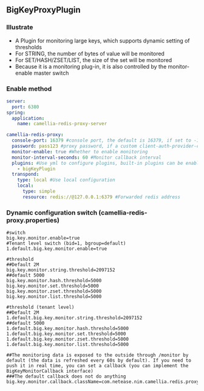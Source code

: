 ## BigKeyProxyPlugin

### Illustrate
* A Plugin for monitoring large keys, which supports dynamic setting of thresholds
* For STRING, the number of bytes of value will be monitored
* For SET/HASH/ZSET/LIST, the size of the set will be monitored
* Because it is a monitoring plug-in, it is also controlled by the monitor-enable master switch

### Enable method
````yaml
server:
  port: 6380
spring:
  application:
    name: camellia-redis-proxy-server

camellia-redis-proxy:
  console-port: 16379 #console port, the default is 16379, if set to -16379, there will be a random available port, if set to 0, the console will not be started
  password: pass123 #proxy password, if a custom client-auth-provider-class-name is set, the password parameter is invalid
  monitor-enable: true #Whether to enable monitoring
  monitor-interval-seconds: 60 #Monitor callback interval
  plugins: #Use yml to configure plugins, built-in plugins can be enabled directly using aliases, custom plugins need to configure the full class name
    - bigKeyPlugin
  transpond:
    type: local #Use local configuration
    local:
      type: simple
      resource: redis://@127.0.0.1:6379 #Forwarded redis address
````

### Dynamic configuration switch (camellia-redis-proxy.properties)
````properties
#switch
big.key.monitor.enable=true
#Tenant level switch (bid=1, bgroup=default)
1.default.big.key.monitor.enable=true

#threshold
##Default 2M
big.key.monitor.string.threshold=2097152
##default 5000
big.key.monitor.hash.threshold=5000
big.key.monitor.set.threshold=5000
big.key.monitor.zset.threshold=5000
big.key.monitor.list.threshold=5000

#threshold (tenant level)
##Default 2M
1.default.big.key.monitor.string.threshold=2097152
##default 5000
1.default.big.key.monitor.hash.threshold=5000
1.default.big.key.monitor.set.threshold=5000
1.default.big.key.monitor.zset.threshold=5000
1.default.big.key.monitor.list.threshold=5000

##The monitoring data is exposed to the outside through /monitor by default (the data is refreshed every 60s by default). If you need to push it in real time, you can set a callback (you can implement the BigKeyMonitorCallback interface)
###The default callback does not do anything
big.key.monitor.callback.className=com.netease.nim.camellia.redis.proxy.plugin.bigkey.DummyBigKeyMonitorCallback
````